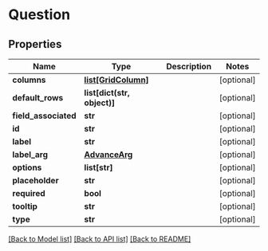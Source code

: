 # Question

## Properties
Name | Type | Description | Notes
------------ | ------------- | ------------- | -------------
**columns** | [**list[GridColumn]**](GridColumn.md) |  | [optional] 
**default_rows** | **list[dict(str, object)]** |  | [optional] 
**field_associated** | **str** |  | [optional] 
**id** | **str** |  | [optional] 
**label** | **str** |  | [optional] 
**label_arg** | [**AdvanceArg**](AdvanceArg.md) |  | [optional] 
**options** | **list[str]** |  | [optional] 
**placeholder** | **str** |  | [optional] 
**required** | **bool** |  | [optional] 
**tooltip** | **str** |  | [optional] 
**type** | **str** |  | [optional] 

[[Back to Model list]](README.md#documentation-for-models) [[Back to API list]](README.md#documentation-for-api-endpoints) [[Back to README]](README.md)


